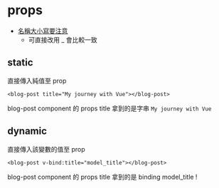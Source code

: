 # props

- [名稱大小寫要注意](https://v3.vuejs.org/guide/component-props.html#prop-casing-camelcase-vs-kebab-case)
  - 可直接改用 _ 會比較一致


## static

直接傳入純值至 prop

```
<blog-post title="My journey with Vue"></blog-post>
```

blog-post component 的 props title 拿到的是字串 `My journey with Vue` 

## dynamic

直接傳入該變數的值至 prop

```
<blog-post v-bind:title="model_title"></blog-post>
```

blog-post component 的 props title 拿到的是 binding model_title !
